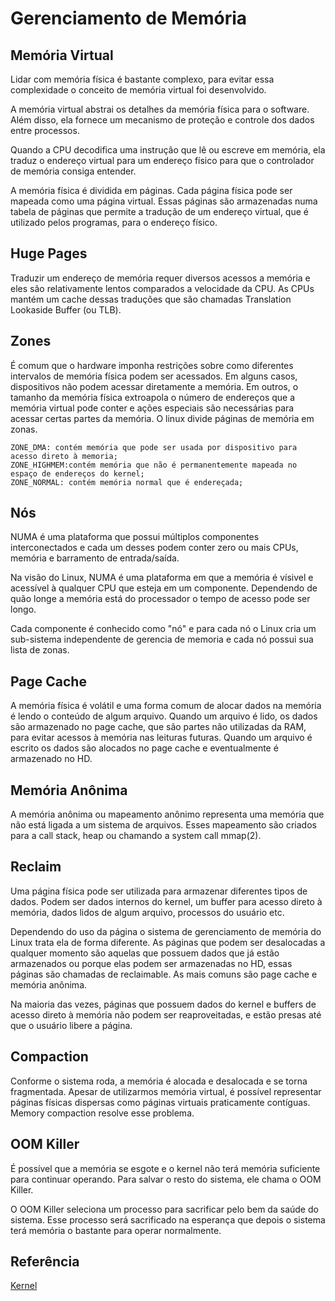 # Gerenciamento de Memória


## Memória Virtual

Lidar com memória física é bastante complexo, para evitar essa complexidade o conceito de memória virtual foi desenvolvido.

A memória virtual abstrai os detalhes da memória física para o software. Além disso, ela fornece um mecanismo de proteção e controle dos dados entre processos.

Quando a CPU decodifica uma instrução que lê ou escreve em memória, ela traduz o endereço virtual para um endereço físico para que o controlador de memória consiga entender.

A memória física é dividida em páginas. Cada página física pode ser mapeada como uma página virtual. Essas páginas são armazenadas numa tabela de páginas que permite a tradução de um endereço virtual, que é utilizado pelos programas, para o endereço físico.

## Huge Pages

Traduzir um endereço de memória requer diversos acessos a memória e eles são relativamente lentos comparados a velocidade da CPU. As CPUs mantém um cache dessas traduções que são chamadas Translation Lookaside Buffer (ou TLB).

## Zones

É comum que o hardware imponha restrições sobre como diferentes intervalos de memória física podem ser acessados. Em alguns casos, dispositivos não podem acessar diretamente a memória. Em outros, o tamanho da memória física extroapola o número de endereços que a memória virtual pode conter e ações especiais são necessárias para acessar certas partes da memória. O linux divide páginas de memória em zonas.
```
ZONE_DMA: contém memória que pode ser usada por dispositivo para acesso direto à memoria;
ZONE_HIGHMEM:contém memória que não é permanentemente mapeada no espaço de endereços do kernel;
ZONE_NORMAL: contém memória normal que é endereçada;
```

## Nós

NUMA é uma plataforma que possui múltiplos componentes interconectados e cada um desses podem conter zero ou mais CPUs, memória e barramento de entrada/saída. 

Na visão do Linux, NUMA é uma plataforma em que a memória é vísivel e acessível à qualquer CPU que esteja em um componente. Dependendo de quão longe a memória está do processador o tempo de acesso pode ser longo.

Cada componente é conhecido como "nó" e para cada nó o Linux cria um sub-sistema independente de gerencia de memoria e cada nó possui sua lista de zonas.

## Page Cache

A memória física é volátil e uma forma comum de alocar dados na memória é lendo o conteúdo de algum arquivo. Quando um arquivo é lido, os dados são armazenado no page cache, que são partes não utilizadas da RAM, para evitar acessos à memória nas leituras futuras.
Quando um arquivo é escrito os dados são alocados no page cache e eventualmente é armazenado no HD.


## Memória Anônima

A memória anônima ou mapeamento anônimo representa uma memória que não está ligada a um sistema de arquivos. Esses mapeamento são criados para a call stack, heap ou chamando a  system call mmap(2).

## Reclaim

Uma página física pode ser utilizada para armazenar diferentes tipos de dados. Podem ser dados internos do kernel, um buffer para acesso direto à memória, dados lidos de algum arquivo, processos do usuário etc.

Dependendo do uso da página o sistema de gerenciamento de memória do Linux trata ela de forma diferente. As páginas que podem ser desalocadas a qualquer momento são aquelas que possuem dados que já estão armazenados ou porque elas podem ser armazenadas no HD, essas páginas são chamadas de reclaimable. As mais comuns são page cache e memória anônima.

Na maioria das vezes, páginas que possuem dados do kernel e buffers de acesso direto à memória não podem ser reaproveitadas, e estão presas até que o usuário libere a página.

## Compaction

Conforme o sistema roda, a memória é alocada e desalocada e se torna fragmentada. Apesar de utilizarmos memória virtual, é possível representar páginas físicas dispersas como páginas virtuais praticamente contíguas. Memory compaction resolve esse problema.

## OOM Killer

É possível que a memória se esgote e o kernel não terá memória suficiente para continuar operando. Para salvar o resto do sistema, ele chama o OOM Killer.

O OOM Killer seleciona um processo para sacrificar pelo bem da saúde do sistema. Esse processo será sacrificado na esperança que depois o sistema terá memória o bastante para operar normalmente.

## Referência
[Kernel](https://www.kernel.org/doc/html/latest/admin-guide/mm/index.html)

